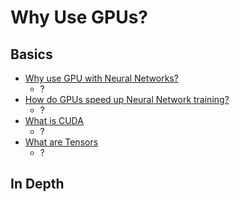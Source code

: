 # Why Use GPUs?

## Basics 
* [Why use GPU with Neural Networks?](https://www.youtube.com/watch?v=GRRMi7UfZHg)
   * ?
* [How do GPUs speed up Neural Network training?](https://www.youtube.com/watch?v=EKD1kEMNeeU)
   * ?
* [What is CUDA](https://www.youtube.com/watch?v=6stDhEA0wFQ)
   * ?
* [What are Tensors](https://www.youtube.com/watch?v=Csa5R12jYRg)
   * ?

## In Depth

